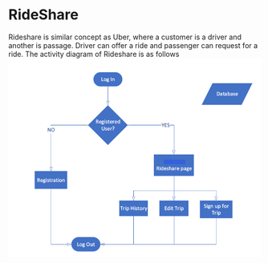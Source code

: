 # RideShare
Rideshare is similar concept as Uber, where a customer is a driver and another is passage. Driver can offer a ride and passenger can request for a ride. The activity diagram of Rideshare is as follows
<img src = "images/activity.png" >
